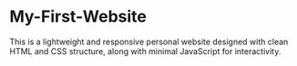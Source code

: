# My-First-Website
This is a lightweight and responsive personal website designed with clean HTML and CSS structure, along with minimal JavaScript for interactivity.
